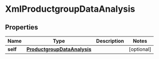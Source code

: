 

# XmlProductgroupDataAnalysis

## Properties

Name | Type | Description | Notes
------------ | ------------- | ------------- | -------------
**self** | [**ProductgroupDataAnalysis**](ProductgroupDataAnalysis.md) |  |  [optional]




